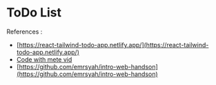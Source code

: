 # ToDo List

References :

- [https://react-tailwind-todo-app.netlify.app/](https://react-tailwind-todo-app.netlify.app/)
- [Code with mete vid](https://youtu.be/aLxI5MJC210?si=O5ZJOZjk0LHTDA0d)
- [https://github.com/emrsyah/intro-web-handson](https://github.com/emrsyah/intro-web-handson)
